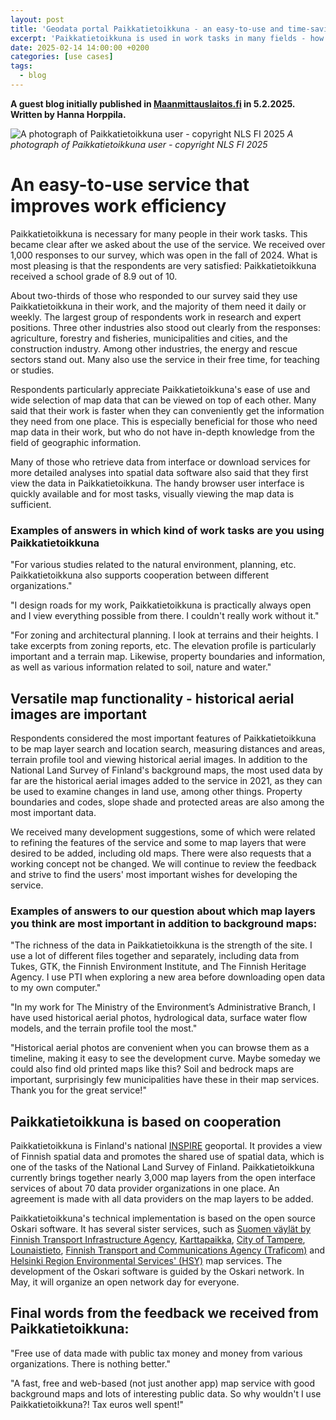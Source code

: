 ```yaml
---
layout: post
title: 'Geodata portal Paikkatietoikkuna - an easy-to-use and time-saving service'
excerpt: 'Paikkatietoikkuna is used in work tasks in many fields - how users evaluate the service?'
date: 2025-02-14 14:00:00 +0200
categories: [use cases]
tags:
  - blog
---
```


**A guest blog initially published in [Maanmittauslaitos.fi](https://www.maanmittauslaitos.fi/palvelutiedotteet/paikkatietoikkunaa-hyodynnetaan-tyotehtavissa-useilla-aloilla-nain-kayttajat) in 5.2.2025. Written by Hanna Horppila.**

![A photograph of Paikkatietoikkuna user - copyright NLS FI 2025](/resources/2025/MMLI-PTI.jpg)
*A photograph of Paikkatietoikkuna user - copyright NLS FI 2025*

# An easy-to-use service that improves work efficiency

Paikkatietoikkuna is necessary for many people in their work tasks. This became clear after we asked about the use of the service. We received over 1,000 responses to our survey, which was open in the fall of 2024. What is most pleasing is that the respondents are very satisfied: Paikkatietoikkuna received a school grade of 8.9 out of 10.

About two-thirds of those who responded to our survey said they use Paikkatietoikkuna in their work, and the majority of them need it daily or weekly. The largest group of respondents work in research and expert positions. Three other industries also stood out clearly from the responses: agriculture, forestry and fisheries, municipalities and cities, and the construction industry. Among other industries, the energy and rescue sectors stand out. Many also use the service in their free time, for teaching or studies.

Respondents particularly appreciate Paikkatietoikkuna's ease of use and wide selection of map data that can be viewed on top of each other. Many said that their work is faster when they can conveniently get the information they need from one place. This is especially beneficial for those who need map data in their work, but who do not have in-depth knowledge from the field of geographic information.

Many of those who retrieve data from interface or download services for more detailed analyses into spatial data software also said that they first view the data in Paikkatietoikkuna. The handy browser user interface is quickly available and for most tasks, visually viewing the map data is sufficient.

### Examples of answers in which kind of work tasks are you using Paikkatietoikkuna

"For various studies related to the natural environment, planning, etc. Paikkatietoikkuna also supports cooperation between different organizations."

"I design roads for my work, Paikkatietoikkuna is practically always open and I view everything possible from there. I couldn't really work without it."

"For zoning and architectural planning. I look at terrains and their heights. I take excerpts from zoning reports, etc. The elevation profile is particularly important and a terrain map. Likewise, property boundaries and information, as well as various information related to soil, nature and water."

## Versatile map functionality - historical aerial images are important

Respondents considered the most important features of Paikkatietoikkuna to be map layer search and location search, measuring distances and areas, terrain profile tool and viewing historical aerial images. In addition to the National Land Survey of Finland's background maps, the most used data by far are the historical aerial images added to the service in 2021, as they can be used to examine changes in land use, among other things. Property boundaries and codes, slope shade and protected areas are also among the most important data.

We received many development suggestions, some of which were related to refining the features of the service and some to map layers that were desired to be added, including old maps. There were also requests that a working concept not be changed. We will continue to review the feedback and strive to find the users' most important wishes for developing the service.

### Examples of answers to our question about which map layers you think are most important in addition to background maps:

"The richness of the data in Paikkatietoikkuna is the strength of the site. I use a lot of different files together and separately, including data from Tukes, GTK, the Finnish Environment Institute, and The Finnish Heritage Agency. I use PTI when exploring a new area before downloading open data to my own computer."

"In my work for The Ministry of the Environment’s Administrative Branch, I have used historical aerial photos, hydrological data, surface water flow models, and the terrain profile tool the most."

"Historical aerial photos are convenient when you can browse them as a timeline, making it easy to see the development curve. Maybe someday we could also find old printed maps like this? Soil and bedrock maps are important, surprisingly few municipalities have these in their map services. Thank you for the great service!"

## Paikkatietoikkuna is based on cooperation

Paikkatietoikkuna is Finland's national [INSPIRE](https://www.maanmittauslaitos.fi/en/topical_issues/inspire-makes-it-easier-find-and-use-geospatial-data) geoportal. It provides a view of Finnish spatial data and promotes the shared use of spatial data, which is one of the tasks of the National Land Survey of Finland. Paikkatietoikkuna currently brings together nearly 3,000 map layers from the open interface services of about 70 data provider organizations in one place. An agreement is made with all data providers on the map layers to be added.

Paikkatietoikkuna's technical implementation is based on the open source Oskari software. It has several sister services, such as [Suomen väylät by Finnish Transport Infrastructure Agency](https://suomenvaylat.vayla.fi/?lang=en), [Karttapaikka](https://asiointi.maanmittauslaitos.fi/karttapaikka/?lang=en), [City of Tampere](https://kartat.tampere.fi/oskari/), [Lounaistieto](https://karttapalvelu.lounaistieto.fi/), [Finnish Transport and Communications Agency (Traficom)](https://julkinen.traficom.fi/oskari/?lang=en) and [Helsinki Region Environmental Services' (HSY)](https://kartta.hsy.fi/) map services. The development of the Oskari software is guided by the Oskari network. In May, it will organize an open network day for everyone.

## Final words from the feedback we received from Paikkatietoikkuna:

"Free use of data made with public tax money and money from various organizations. There is nothing better."

"A fast, free and web-based (not just another app) map service with good background maps and lots of interesting public data. So why wouldn't I use Paikkatietoikkuna?! Tax euros well spent!"